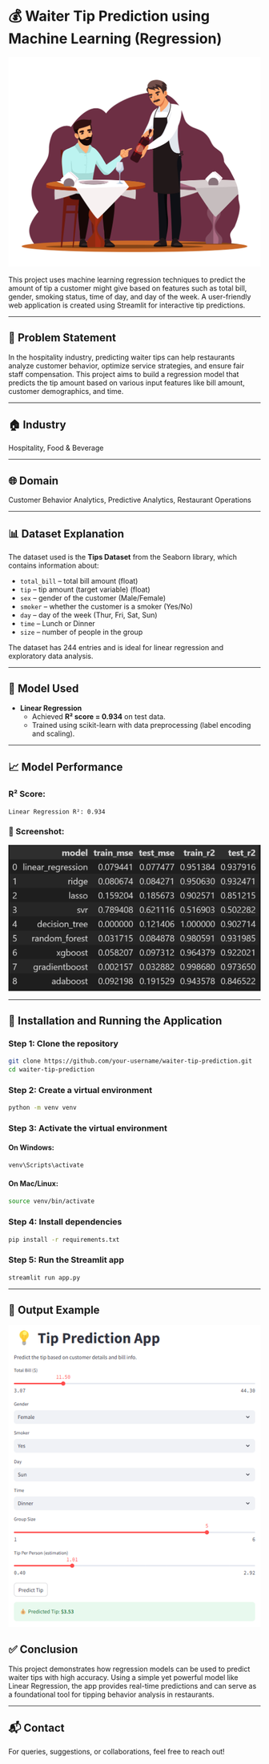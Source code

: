 # 💰 Waiter Tip Prediction using Machine Learning (Regression)
<img src="https://github.com/goldstring/waiter_tip_prediction_using_machine_learning_regression_end_to_end_project/blob/main/22676373_80_d2luZXJ5LTA3.jpg?raw=true" />

This project uses machine learning regression techniques to predict the amount of tip a customer might give based on features such as total bill, gender, smoking status, time of day, and day of the week. A user-friendly web application is created using Streamlit for interactive tip predictions.

---

## 🧠 Problem Statement

In the hospitality industry, predicting waiter tips can help restaurants analyze customer behavior, optimize service strategies, and ensure fair staff compensation. This project aims to build a regression model that predicts the tip amount based on various input features like bill amount, customer demographics, and time.

---

## 🏠 Industry

Hospitality, Food & Beverage

---

## 🌐 Domain

Customer Behavior Analytics, Predictive Analytics, Restaurant Operations

---

## 📊 Dataset Explanation

The dataset used is the **Tips Dataset** from the Seaborn library, which contains information about:

- `total_bill` – total bill amount (float)
- `tip` – tip amount (target variable) (float)
- `sex` – gender of the customer (Male/Female)
- `smoker` – whether the customer is a smoker (Yes/No)
- `day` – day of the week (Thur, Fri, Sat, Sun)
- `time` – Lunch or Dinner
- `size` – number of people in the group

The dataset has 244 entries and is ideal for linear regression and exploratory data analysis.

---

## 🤖 Model Used

- **Linear Regression**
  - Achieved **R² score = 0.934** on test data.
  - Trained using scikit-learn with data preprocessing (label encoding and scaling).

---

## 📈 Model Performance

### R² Score:

```
Linear Regression R²: 0.934
```

### 📸 Screenshot:

<img src="https://github.com/goldstring/waiter_tip_prediction_using_machine_learning_regression_end_to_end_project/blob/main/output/model_performance.png?raw=true" />

---

## 🚀 Installation and Running the Application

### Step 1: Clone the repository

```bash
git clone https://github.com/your-username/waiter-tip-prediction.git
cd waiter-tip-prediction
```

### Step 2: Create a virtual environment

```bash
python -m venv venv
```

### Step 3: Activate the virtual environment

#### On Windows:

```bash
venv\Scripts\activate
```

#### On Mac/Linux:

```bash
source venv/bin/activate
```

### Step 4: Install dependencies

```bash
pip install -r requirements.txt
```

### Step 5: Run the Streamlit app

```bash
streamlit run app.py
```

---


## 🧾 Output Example
<img src="https://github.com/goldstring/waiter_tip_prediction_using_machine_learning_regression_end_to_end_project/blob/main/output/screenshots.png?raw=true" />


## ✅ Conclusion

This project demonstrates how regression models can be used to predict waiter tips with high accuracy. Using a simple yet powerful model like Linear Regression, the app provides real-time predictions and can serve as a foundational tool for tipping behavior analysis in restaurants.

---


## 📬 Contact

For queries, suggestions, or collaborations, feel free to reach out!
